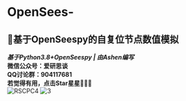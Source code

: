 # OpenSees-
## :panda_face:基于OpenSeespy的自复位节点数值模拟  
***基于Python3.8+OpenSeespy | 由Ashen编写***  
**微信公众号：爱研思谈**  
**QQ讨论群：904117681**  
**若觉得有用，点击Star星星🌟🌟🌟**  
![RSCPC4](https://user-images.githubusercontent.com/98397090/215015673-76ce1c6b-b2cd-4ea1-be4f-8891b96f80a2.png)
![3](https://user-images.githubusercontent.com/98397090/215015980-b641f36d-fe32-40ef-9a7f-6b1939a035c2.png)
